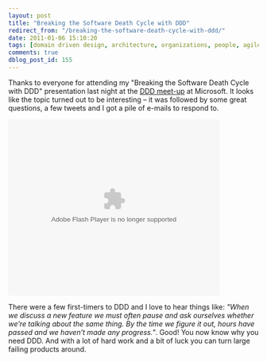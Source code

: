 ```yaml
---
layout: post
title: "Breaking the Software Death Cycle with DDD"
redirect_from: "/breaking-the-software-death-cycle-with-ddd/"
date: 2011-01-06 15:10:20
tags: [domain driven design, architecture, organizations, people, agile]
comments: true
dblog_post_id: 155
---
```

Thanks to everyone for attending my "Breaking the Software Death Cycle with DDD" presentation last night at the [DDD meet-up](http://www.dddnyc.org/calendar/15302867/?eventId=15302867&action=detail) at Microsoft. It looks like the topic turned out to be interesting – it was followed by some great questions, a few tweets and I got a pile of e-mails to respond to.

<object id="__sse6467244" width="425" height="355"><param name="movie" value="http://static.slidesharecdn.com/swf/ssplayer2.swf?doc=2011-01-05breakingthesoftwaredeathcyclewithddd-110106085313-phpapp02&amp;stripped_title=breaking-the-software-death-cycle-with-domaindriven-design&amp;userName=dblockdotorg">
  <param name="allowFullScreen" value="true">
  <param name="allowScriptAccess" value="always">
  <embed name="__sse6467244" src="http://static.slidesharecdn.com/swf/ssplayer2.swf?doc=2011-01-05breakingthesoftwaredeathcyclewithddd-110106085313-phpapp02&amp;stripped_title=breaking-the-software-death-cycle-with-domaindriven-design&amp;userName=dblockdotorg" type="application/x-shockwave-flash" allowscriptaccess="always" allowfullscreen="true" width="425" height="355">
</embed></object>

There were a few first-timers to DDD and I love to hear things like: _"When we discuss a new feature we must often pause and ask ourselves whether we’re talking about the same thing. By the time we figure it out, hours have passed and we haven’t made any progress."_. Good! You now know why you need DDD. And with a lot of hard work and a bit of luck you can turn large failing products around.
